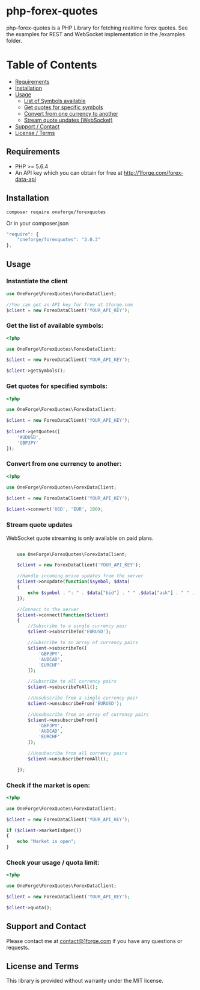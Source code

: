 # php-forex-quotes

php-forex-quotes is a PHP Library for fetching realtime forex quotes. See the examples for REST and WebSocket implementation in the /examples folder.

# Table of Contents

- [Requirements](#requirements)
- [Installation](#installation)
- [Usage](#usage)
    - [List of Symbols available](#get-the-list-of-available-symbols)
    - [Get quotes for specific symbols](#get-quotes-for-specified-symbols)
    - [Convert from one currency to another](#convert-from-one-currency-to-another)
    - [Stream quote updates (WebSocket)](#stream-quote-updates)
- [Support / Contact](#support-and-contact)
- [License / Terms](#license-and-terms)

## Requirements
* PHP >= 5.6.4
* An API key which you can obtain for free at http://1forge.com/forex-data-api

## Installation
```
composer require oneforge/forexquotes
```
Or in your composer.json
```javascript
"require": {
    "oneforge/forexquotes": "2.0.3"
},
```
## Usage

### Instantiate the client
```php
use OneForge\ForexQuotes\ForexDataClient;

//You can get an API key for free at 1forge.com
$client = new ForexDataClient('YOUR_API_KEY');
```

### Get the list of available symbols:

```php
<?php

use OneForge\ForexQuotes\ForexDataClient;

$client = new ForexDataClient('YOUR_API_KEY');

$client->getSymbols(); 
```
### Get quotes for specified symbols:
```php
<?php

use OneForge\ForexQuotes\ForexDataClient;

$client = new ForexDataClient('YOUR_API_KEY');
 
$client->getQuotes([
    'AUDUSD',
    'GBPJPY'
]);
```




### Convert from one currency to another:
```php
<?php

use OneForge\ForexQuotes\ForexDataClient;

$client = new ForexDataClient('YOUR_API_KEY');
 
$client->convert('USD', 'EUR', 100);
```


### Stream quote updates
WebSocket quote streaming is only available on paid plans.

```php

    use OneForge\ForexQuotes\ForexDataClient;

    $client = new ForexDataClient('YOUR_API_KEY');

    //Handle incoming price updates from the server
    $client->onUpdate(function($symbol, $data)
    {
        echo $symbol . ": " . $data["bid"] . " " .$data["ask"] . " " . $data["price"]."\n";
    });

    //Connect to the server
    $client->connect(function($client)
    {
        //Subscribe to a single currency pair
        $client->subscribeTo('EURUSD');

        //Subscribe to an array of currency pairs
        $client->subscribeTo([
            'GBPJPY',
            'AUDCAD',
            'EURCHF'
        ]);

        //Subscribe to all currency pairs
        $client->subscribeToAll();

        //Unsubscribe from a single currency pair
        $client->unsubscribeFrom('EURUSD');

        //Unsubscribe from an array of currency pairs
        $client->unsubscribeFrom([
            'GBPJPY',
            'AUDCAD',
            'EURCHF'
        ]);

        //Unsubscribe from all currency pairs
        $client->unsubscribeFromAll();

    });
```



### Check if the market is open:
```php
<?php

use OneForge\ForexQuotes\ForexDataClient;

$client = new ForexDataClient('YOUR_API_KEY');

if ($client->marketIsOpen())
{
    echo "Market is open";    
}
```

### Check your usage / quota limit:
```php
<?php

use OneForge\ForexQuotes\ForexDataClient;

$client = new ForexDataClient('YOUR_API_KEY'); 

$client->quota();
```


## Support and Contact
Please contact me at contact@1forge.com if you have any questions or requests.

## License and Terms 
This library is provided without warranty under the MIT license.
